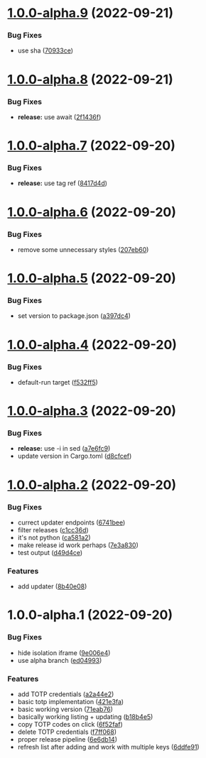 # [1.0.0-alpha.9](https://github.com/oplik0/solo2-gui/compare/v1.0.0-alpha.8...v1.0.0-alpha.9) (2022-09-21)


### Bug Fixes

* use sha ([70933ce](https://github.com/oplik0/solo2-gui/commit/70933ce4d064f326891d49c2723a9a4043430108))

# [1.0.0-alpha.8](https://github.com/oplik0/solo2-gui/compare/v1.0.0-alpha.7...v1.0.0-alpha.8) (2022-09-21)


### Bug Fixes

* **release:** use await ([2f1436f](https://github.com/oplik0/solo2-gui/commit/2f1436f66b43a809c35186c31a93e3de0a72369d))

# [1.0.0-alpha.7](https://github.com/oplik0/solo2-gui/compare/v1.0.0-alpha.6...v1.0.0-alpha.7) (2022-09-20)


### Bug Fixes

* **release:** use tag ref ([8417d4d](https://github.com/oplik0/solo2-gui/commit/8417d4dbd14c672a59e677e3969b7311e9dbcb20))

# [1.0.0-alpha.6](https://github.com/oplik0/solo2-gui/compare/v1.0.0-alpha.5...v1.0.0-alpha.6) (2022-09-20)


### Bug Fixes

* remove some unnecessary styles ([207eb60](https://github.com/oplik0/solo2-gui/commit/207eb6034d632124837d169c9f6ffa30d00364ba))

# [1.0.0-alpha.5](https://github.com/oplik0/solo2-gui/compare/v1.0.0-alpha.4...v1.0.0-alpha.5) (2022-09-20)


### Bug Fixes

* set version to package.json ([a397dc4](https://github.com/oplik0/solo2-gui/commit/a397dc48c8b7d62e4a130d95933fa7764c1e39f9))

# [1.0.0-alpha.4](https://github.com/oplik0/solo2-gui/compare/v1.0.0-alpha.3...v1.0.0-alpha.4) (2022-09-20)


### Bug Fixes

* default-run target ([f532ff5](https://github.com/oplik0/solo2-gui/commit/f532ff5ff8a65f434de6b732770c36bb1306aaf9))

# [1.0.0-alpha.3](https://github.com/oplik0/solo2-gui/compare/v1.0.0-alpha.2...v1.0.0-alpha.3) (2022-09-20)


### Bug Fixes

* **release:** use -i in sed ([a7e6fc9](https://github.com/oplik0/solo2-gui/commit/a7e6fc96fdbe572ab4b05c45c970461c286dd14f))
* update version in Cargo.toml ([d8cfcef](https://github.com/oplik0/solo2-gui/commit/d8cfcefb5cb6029efc73d685214439e72343ca7e))

# [1.0.0-alpha.2](https://github.com/oplik0/solo2-gui/compare/v1.0.0-alpha.1...v1.0.0-alpha.2) (2022-09-20)


### Bug Fixes

* currect updater endpoints ([6741bee](https://github.com/oplik0/solo2-gui/commit/6741beef3f5b28e70eca1bce5538a46eca8ffb68))
* filter releases ([c1cc36d](https://github.com/oplik0/solo2-gui/commit/c1cc36dbff432c31ca53595e0389cf643b2e0f28))
* it's not python ([ca581a2](https://github.com/oplik0/solo2-gui/commit/ca581a288e3ae3349f189549dbeea842507414f5))
* make release id work perhaps ([7e3a830](https://github.com/oplik0/solo2-gui/commit/7e3a83000fac44a71ba4375cf842bb17d16e5854))
* test output ([d49d4ce](https://github.com/oplik0/solo2-gui/commit/d49d4ce9a9950a902f534f6ef981681f45391f07))


### Features

* add updater ([8b40e08](https://github.com/oplik0/solo2-gui/commit/8b40e08af7832a00c91e6c90fff25fd4bd51e985))
# 1.0.0-alpha.1 (2022-09-20)


### Bug Fixes

* hide isolation iframe ([9e006e4](https://github.com/oplik0/solo2-gui/commit/9e006e4084feda7c870d3fd30a612c3f276dc20d))
* use alpha branch ([ed04993](https://github.com/oplik0/solo2-gui/commit/ed049932a594721e0d775b61af8e8e20f01835cc))


### Features

* add TOTP credentials ([a2a44e2](https://github.com/oplik0/solo2-gui/commit/a2a44e2fedcd05323b9b94679b09fa4b30c710d4))
* basic totp implementation ([421e3fa](https://github.com/oplik0/solo2-gui/commit/421e3fa58e3e4d40fc0e91420f24e265269e42c2))
* basic working version ([71eab76](https://github.com/oplik0/solo2-gui/commit/71eab766c7e0717164af3a00ec1d3f88cbc81b5d))
* basically working listing + updating ([b18b4e5](https://github.com/oplik0/solo2-gui/commit/b18b4e537eaff87e9f022cc5752c38c178179df9))
* copy TOTP codes on click ([6f52faf](https://github.com/oplik0/solo2-gui/commit/6f52faf07afc68bca05d2c9a4ea8fdec77f51ce3))
* delete TOTP credentials ([f7ff068](https://github.com/oplik0/solo2-gui/commit/f7ff068c44d9166e87f099f7ec4866af90cd0f33))
* proper release pipeline ([6e6db14](https://github.com/oplik0/solo2-gui/commit/6e6db1480f88c5fb81076a5d9118cbcc81c4f98c))
* refresh list after adding and work with multiple keys ([6ddfe91](https://github.com/oplik0/solo2-gui/commit/6ddfe91cafb66cf134093d656845a5a93ae851d2))
